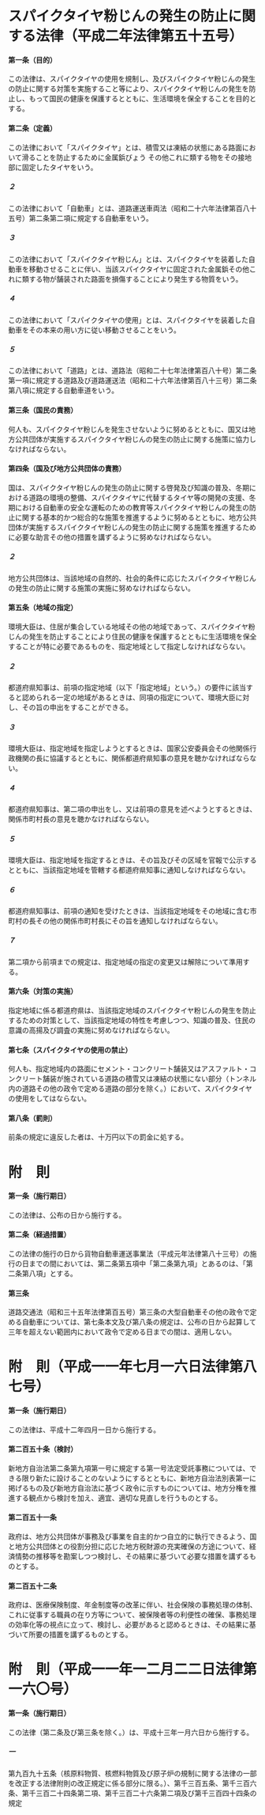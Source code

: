 # スパイクタイヤ粉じんの発生の防止に関する法律（平成二年法律第五十五号）
#### 第一条（目的）
この法律は、スパイクタイヤの使用を規制し、及びスパイクタイヤ粉じんの発生の防止に関する対策を実施すること等により、スパイクタイヤ粉じんの発生を防止し、もって国民の健康を保護するとともに、生活環境を保全することを目的とする。
#### 第二条（定義）
この法律において「スパイクタイヤ」とは、積雪又は凍結の状態にある路面において滑ることを防止するために金属鋲びょう
その他これに類する物をその接地部に固定したタイヤをいう。
##### ２
この法律において「自動車」とは、道路運送車両法（昭和二十六年法律第百八十五号）第二条第二項に規定する自動車をいう。
##### ３
この法律において「スパイクタイヤ粉じん」とは、スパイクタイヤを装着した自動車を移動させることに伴い、当該スパイクタイヤに固定された金属鋲その他これに類する物が舗装された路面を損傷することにより発生する物質をいう。
##### ４
この法律において「スパイクタイヤの使用」とは、スパイクタイヤを装着した自動車をその本来の用い方に従い移動させることをいう。
##### ５
この法律において「道路」とは、道路法（昭和二十七年法律第百八十号）第二条第一項に規定する道路及び道路運送法（昭和二十六年法律第百八十三号）第二条第八項に規定する自動車道をいう。
#### 第三条（国民の責務）
何人も、スパイクタイヤ粉じんを発生させないように努めるとともに、国又は地方公共団体が実施するスパイクタイヤ粉じんの発生の防止に関する施策に協力しなければならない。
#### 第四条（国及び地方公共団体の責務）
国は、スパイクタイヤ粉じんの発生の防止に関する啓発及び知識の普及、冬期における道路の環境の整備、スパイクタイヤに代替するタイヤ等の開発の支援、冬期における自動車の安全な運転のための教育等スパイクタイヤ粉じんの発生の防止に関する基本的かつ総合的な施策を推進するように努めるとともに、地方公共団体が実施するスパイクタイヤ粉じんの発生の防止に関する施策を推進するために必要な助言その他の措置を講ずるように努めなければならない。
##### ２
地方公共団体は、当該地域の自然的、社会的条件に応じたスパイクタイヤ粉じんの発生の防止に関する施策の実施に努めなければならない。
#### 第五条（地域の指定）
環境大臣は、住居が集合している地域その他の地域であって、スパイクタイヤ粉じんの発生を防止することにより住民の健康を保護するとともに生活環境を保全することが特に必要であるものを、指定地域として指定しなければならない。
##### ２
都道府県知事は、前項の指定地域（以下「指定地域」という。）の要件に該当すると認められる一定の地域があるときは、同項の指定について、環境大臣に対し、その旨の申出をすることができる。
##### ３
環境大臣は、指定地域を指定しようとするときは、国家公安委員会その他関係行政機関の長に協議するとともに、関係都道府県知事の意見を聴かなければならない。
##### ４
都道府県知事は、第二項の申出をし、又は前項の意見を述べようとするときは、関係市町村長の意見を聴かなければならない。
##### ５
環境大臣は、指定地域を指定するときは、その旨及びその区域を官報で公示するとともに、当該指定地域を管轄する都道府県知事に通知しなければならない。
##### ６
都道府県知事は、前項の通知を受けたときは、当該指定地域をその地域に含む市町村の長その他の関係市町村長にその旨を通知しなければならない。
##### ７
第二項から前項までの規定は、指定地域の指定の変更又は解除について準用する。
#### 第六条（対策の実施）
指定地域に係る都道府県は、当該指定地域のスパイクタイヤ粉じんの発生を防止するための対策として、当該指定地域の特性を考慮しつつ、知識の普及、住民の意識の高揚及び調査の実施に努めなければならない。
#### 第七条（スパイクタイヤの使用の禁止）
何人も、指定地域内の路面にセメント・コンクリート舗装又はアスファルト・コンクリート舗装が施されている道路の積雪又は凍結の状態にない部分（トンネル内の道路その他の政令で定める道路の部分を除く。）において、スパイクタイヤの使用をしてはならない。
#### 第八条（罰則）
前条の規定に違反した者は、十万円以下の罰金に処する。
# 附　則
#### 第一条（施行期日）
この法律は、公布の日から施行する。
#### 第二条（経過措置）
この法律の施行の日から貨物自動車運送事業法（平成元年法律第八十三号）の施行の日までの間においては、第二条第五項中「第二条第九項」とあるのは、「第二条第八項」とする。
#### 第三条
道路交通法（昭和三十五年法律第百五号）第三条の大型自動車その他の政令で定める自動車については、第七条本文及び第八条の規定は、公布の日から起算して三年を超えない範囲内において政令で定める日までの間は、適用しない。
# 附　則（平成一一年七月一六日法律第八七号）
#### 第一条（施行期日）
この法律は、平成十二年四月一日から施行する。
#### 第二百五十条（検討）
新地方自治法第二条第九項第一号に規定する第一号法定受託事務については、できる限り新たに設けることのないようにするとともに、新地方自治法別表第一に掲げるもの及び新地方自治法に基づく政令に示すものについては、地方分権を推進する観点から検討を加え、適宜、適切な見直しを行うものとする。
#### 第二百五十一条
政府は、地方公共団体が事務及び事業を自主的かつ自立的に執行できるよう、国と地方公共団体との役割分担に応じた地方税財源の充実確保の方途について、経済情勢の推移等を勘案しつつ検討し、その結果に基づいて必要な措置を講ずるものとする。
#### 第二百五十二条
政府は、医療保険制度、年金制度等の改革に伴い、社会保険の事務処理の体制、これに従事する職員の在り方等について、被保険者等の利便性の確保、事務処理の効率化等の視点に立って、検討し、必要があると認めるときは、その結果に基づいて所要の措置を講ずるものとする。
# 附　則（平成一一年一二月二二日法律第一六〇号）
#### 第一条（施行期日）
この法律（第二条及び第三条を除く。）は、平成十三年一月六日から施行する。
##### 一
第九百九十五条（核原料物質、核燃料物質及び原子炉の規制に関する法律の一部を改正する法律附則の改正規定に係る部分に限る。）、第千三百五条、第千三百六条、第千三百二十四条第二項、第千三百二十六条第二項及び第千三百四十四条の規定
